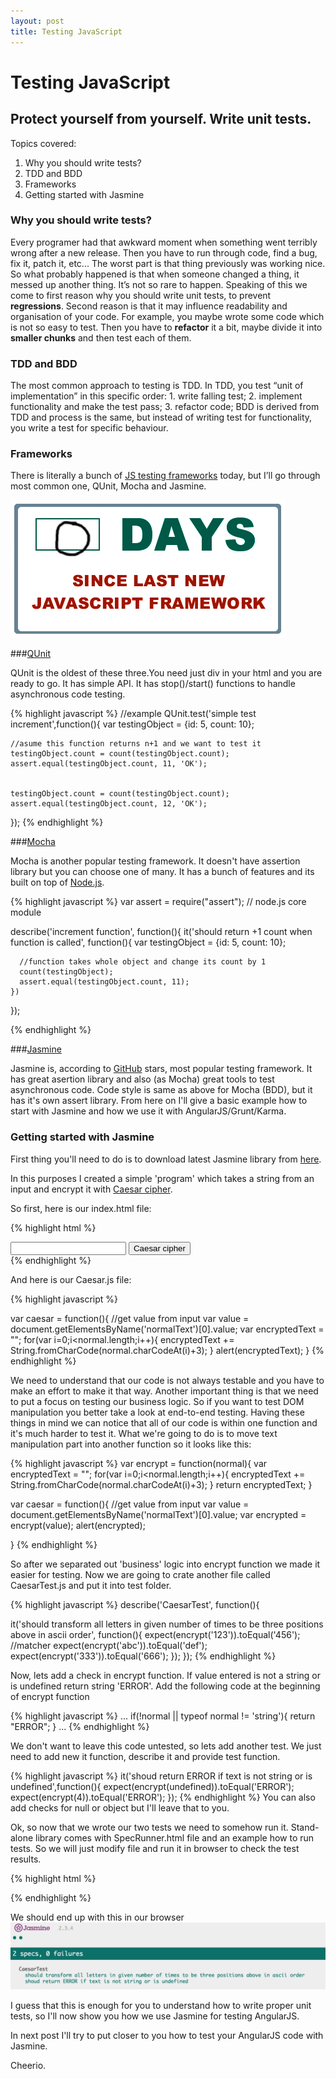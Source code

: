 ```yaml
---
layout: post
title: Testing JavaScript
---
```


# Testing JavaScript

## Protect yourself from yourself. Write unit tests.

Topics covered:

1. Why you should write tests?
2. TDD and BDD
3. Frameworks
4. Getting started with Jasmine


### Why you should write tests?

Every programer had that awkward moment when something went terribly wrong after a new release. Then you have to run through code, find a bug, fix it, patch it, etc... The worst part is that thing previously was working nice. So what probably happened is that when someone changed a thing, it messed up another thing. It’s not so rare to happen. Speaking of this we come to first reason why you should write unit tests, to prevent **regressions**. Second reason is that it may influence readability and organisation of your code. For example, you maybe wrote some code which is not so easy to test. Then you have to **refactor** it a bit, maybe divide it into **smaller chunks** and then test each of them.  

### TDD and BDD

The most common approach to testing is TDD. In TDD, you test “unit of implementation” in this specific order:  1. write falling test; 2. implement functionality and make the test pass; 3. refactor code; BDD is derived from TDD and process is the same, but instead of writing test for functionality, you write a test for specific behaviour.

### Frameworks

There is literally a bunch of [JS testing frameworks](http://en.wikipedia.org/wiki/List_of_unit_testing_frameworks#JavaScript "Js Testing frameworks") today, but I’ll go through most common one, QUnit, Mocha and Jasmine.


![JavaScript Frameworks](/images/jsframework.png)


###[QUnit](https://qunitjs.com)

QUnit is the oldest of these three.You need just div in your html and you are ready to go. It has simple API.
It has stop()/start() functions to handle asynchronous code testing.

{% highlight javascript %}
//example
QUnit.test('simple test increment',function(){
    var testingObject = {id: 5, count: 10};

    //asume this function returns n+1 and we want to test it
    testingObject.count = count(testingObject.count);
    assert.equal(testingObject.count, 11, 'OK');


    testingObject.count = count(testingObject.count);
    assert.equal(testingObject.count, 12, 'OK');

});
{% endhighlight %}

###[Mocha](http://mochajs.org/)

Mocha is another popular testing framework. It doesn't have assertion library but you can choose one of many.
It has a bunch of features and its built on top of [Node.js](https://nodejs.org).

{% highlight javascript %}
var assert = require("assert"); // node.js core module

  describe('increment function', function(){
    it('should return +1 count when function is called', function(){
      var testingObject = {id: 5, count: 10};

      //function takes whole object and change its count by 1
      count(testingObject);
      assert.equal(testingObject.count, 11);
    })
  });

{% endhighlight %}

###[Jasmine](http://jasmine.github.io/)

Jasmine is, according to [GitHub](http://github.com) stars, most popular testing framework. It has great asertion library and also (as Mocha) great tools to test asynchronous code. Code style is same as above for Mocha (BDD), but it has it's own assert library.
From here on I'll give a basic example how to start with Jasmine and how we use it with AngularJS/Grunt/Karma.

### Getting started with Jasmine

First thing you'll need to do is to download latest Jasmine library from [here](https://github.com/jasmine/jasmine/releases).

In this purposes I created a simple 'program' which takes a string from an input and encrypt it with [Caesar cipher](http://en.wikipedia.org/wiki/Caesar_cipher).

So first, here is our index.html file:

{% highlight html %}
<html>
  <body>
    <input type="text" name="normalText">
    <button onclick="caesar()">Caesar cipher</button>
    <br>
    <script src="Caesar.js" type="text/javascript"></script>
  </body>
</html>
{% endhighlight %}

And here is our Caesar.js file:

{% highlight javascript %}

var caesar = function(){
  //get value from input
  var value = document.getElementsByName('normalText')[0].value;
  var encryptedText = "";
  for(var i=0;i<normal.length;i++){
    encryptedText += String.fromCharCode(normal.charCodeAt(i)+3);
  }
  alert(encryptedText);
}
{% endhighlight %}

We need to understand that our code is not always testable and you have to make an effort to make it that way. Another important thing is that we need to put a focus on testing our business logic. So if you want to test DOM manipulation you better take a look at end-to-end testing.
Having these things in mind we can notice that all of our code is within one function and it's much harder to test it. What we're going to do is to move text manipulation part into another function so it looks like this:

{% highlight javascript %}
var encrypt = function(normal){
  var encryptedText = "";
  for(var i=0;i<normal.length;i++){
    encryptedText += String.fromCharCode(normal.charCodeAt(i)+3);
  }
  return encryptedText;
}

var caesar = function(){
  //get value from input
  var value = document.getElementsByName('normalText')[0].value;
  var encrypted = encrypt(value);
  alert(encrypted);

}
{% endhighlight %}

So after we separated out 'business' logic into encrypt function we made it easier for testing. Now we are going to crate another file called CaesarTest.js and put it into test folder.

{% highlight javascript %}
describe('CaesarTest', function(){

  it('should transform all letters in given number of times to be three positions above in ascii order',
    function(){
      expect(encrypt('123')).toEqual('456'); //matcher
      expect(encrypt('abc')).toEqual('def');
      expect(encrypt('333')).toEqual('666');
  });
});
{% endhighlight %}

Now, lets add a check in encrypt function. If value entered is not a string or is undefined return string 'ERROR'. Add the following code at the beginning of encrypt function

{% highlight javascript %}
...
if(!normal || typeof normal != 'string'){
  return "ERROR";
}
...
{% endhighlight %}

We don't want to leave this code untested, so lets add another test. We just need to add new it function, describe it and provide test function.

{% highlight javascript %}
it('shoud return ERROR if text is not string or is undefined',function(){
  expect(encrypt(undefined)).toEqual('ERROR');
  expect(encrypt(4)).toEqual('ERROR');
});
{% endhighlight %}
You can also add checks for null or object but I'll leave that to you.

Ok, so now that we wrote our two tests we need to somehow run it. Stand-alone library comes with SpecRunner.html file and an example how to run tests. So we will just modify file and run it in browser to check the test results.

{% highlight html %}
<html>
<head>
  <link rel="shortcut icon" type="image/png" href="lib/jasmine-2.3.4/jasmine_favicon.png">
  <link rel="stylesheet" href="lib/jasmine-2.3.4/jasmine.css">

  <script src="lib/jasmine-2.3.4/jasmine.js"></script>
  <script src="lib/jasmine-2.3.4/jasmine-html.js"></script>
  <script src="lib/jasmine-2.3.4/boot.js"></script>

  <!-- include source files here... -->
  <script src="Caesar.js"></script>

  <!-- include test files here... -->
  <script src="tests/CaesarTest.js"></script>
</head>

<body>
</body>
</html>
{% endhighlight %}

We should end up with this in our browser
![](/images/test-result.png)

I guess that this is enough for you to understand how to write proper unit tests, so I'll now show you how we use Jasmine for testing AngularJS.


In next post I'll try to put closer to you how to test your AngularJS code with Jasmine.

Cheerio. 
